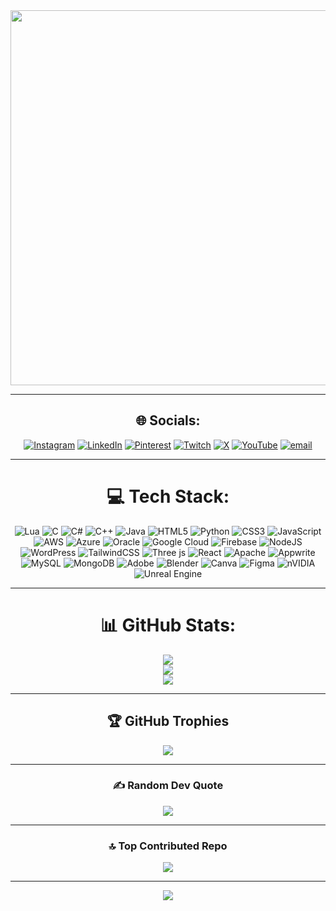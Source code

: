 <div align="center">

<!-- 🎯 Add your GIF below -->
<img src="https://media4.giphy.com/media/v1.Y2lkPTc5MGI3NjExMGd4Y2VmN2k3aHNoMHc0azh3cHd0azV0c2Y5Y3dzaXRpM2Y3MmRkaSZlcD12MV9pbnRlcm5hbF9naWZfYnlfaWQmY3Q9Zw/nzrOGIQ2cr3qVqQCSR/giphy.gif" width="600" />

---

## 🌐 Socials:
[![Instagram](https://img.shields.io/badge/Instagram-%23E4405F.svg?logo=Instagram&logoColor=white)](https://instagram.com/nash.x0x) 
[![LinkedIn](https://img.shields.io/badge/LinkedIn-%230077B5.svg?logo=linkedin&logoColor=white)](https://linkedin.com/in/nash-d-souza-a0ba4a333) 
[![Pinterest](https://img.shields.io/badge/Pinterest-%23E60023.svg?logo=Pinterest&logoColor=white)](https://pinterest.com/itsnashhh06) 
[![Twitch](https://img.shields.io/badge/Twitch-%239146FF.svg?logo=Twitch&logoColor=white)](https://twitch.tv/fluidxcloud) 
[![X](https://img.shields.io/badge/X-black.svg?logo=X&logoColor=white)](https://x.com/@FluidxCloud) 
[![YouTube](https://img.shields.io/badge/YouTube-%23FF0000.svg?logo=YouTube&logoColor=white)](https://youtube.com/@@FluidCloud.) 
[![email](https://img.shields.io/badge/Email-D14836?logo=gmail&logoColor=white)](mailto:itsnashhh06@gmail.com) 

---

# 💻 Tech Stack:
![Lua](https://img.shields.io/badge/lua-%232C2D72.svg?style=for-the-badge&logo=lua&logoColor=white) 
![C](https://img.shields.io/badge/c-%2300599C.svg?style=for-the-badge&logo=c&logoColor=white) 
![C#](https://img.shields.io/badge/c%23-%23239120.svg?style=for-the-badge&logo=csharp&logoColor=white) 
![C++](https://img.shields.io/badge/c++-%2300599C.svg?style=for-the-badge&logo=c%2B%2B&logoColor=white) 
![Java](https://img.shields.io/badge/java-%23ED8B00.svg?style=for-the-badge&logo=openjdk&logoColor=white) 
![HTML5](https://img.shields.io/badge/html5-%23E34F26.svg?style=for-the-badge&logo=html5&logoColor=white) 
![Python](https://img.shields.io/badge/python-3670A0?style=for-the-badge&logo=python&logoColor=ffdd54) 
![CSS3](https://img.shields.io/badge/css3-%231572B6.svg?style=for-the-badge&logo=css3&logoColor=white) 
![JavaScript](https://img.shields.io/badge/javascript-%23323330.svg?style=for-the-badge&logo=javascript&logoColor=%23F7DF1E) 
![AWS](https://img.shields.io/badge/AWS-%23FF9900.svg?style=for-the-badge&logo=amazon-aws&logoColor=white) 
![Azure](https://img.shields.io/badge/azure-%230072C6.svg?style=for-the-badge&logo=microsoftazure&logoColor=white) 
![Oracle](https://img.shields.io/badge/Oracle-F80000?style=for-the-badge&logo=oracle&logoColor=white) 
![Google Cloud](https://img.shields.io/badge/GoogleCloud-%234285F4.svg?style=for-the-badge&logo=google-cloud&logoColor=white) 
![Firebase](https://img.shields.io/badge/firebase-%23039BE5.svg?style=for-the-badge&logo=firebase) 
![NodeJS](https://img.shields.io/badge/node.js-6DA55F?style=for-the-badge&logo=node.js&logoColor=white) 
![WordPress](https://img.shields.io/badge/WordPress-%23117AC9.svg?style=for-the-badge&logo=WordPress&logoColor=white) 
![TailwindCSS](https://img.shields.io/badge/tailwindcss-%2338B2AC.svg?style=for-the-badge&logo=tailwind-css&logoColor=white) 
![Three js](https://img.shields.io/badge/threejs-black?style=for-the-badge&logo=three.js&logoColor=white) 
![React](https://img.shields.io/badge/react-%2320232a.svg?style=for-the-badge&logo=react&logoColor=%2361DAFB) 
![Apache](https://img.shields.io/badge/apache-%23D42029.svg?style=for-the-badge&logo=apache&logoColor=white) 
![Appwrite](https://img.shields.io/badge/Appwrite-%23FD366E.svg?style=for-the-badge&logo=appwrite&logoColor=white) 
![MySQL](https://img.shields.io/badge/mysql-4479A1.svg?style=for-the-badge&logo=mysql&logoColor=white) 
![MongoDB](https://img.shields.io/badge/MongoDB-%234ea94b.svg?style=for-the-badge&logo=mongodb&logoColor=white) 
![Adobe](https://img.shields.io/badge/adobe-%23FF0000.svg?style=for-the-badge&logo=adobe&logoColor=white) 
![Blender](https://img.shields.io/badge/blender-%23F5792A.svg?style=for-the-badge&logo=blender&logoColor=white) 
![Canva](https://img.shields.io/badge/Canva-%2300C4CC.svg?style=for-the-badge&logo=Canva&logoColor=white) 
![Figma](https://img.shields.io/badge/figma-%23F24E1E.svg?style=for-the-badge&logo=figma&logoColor=white) 
![nVIDIA](https://img.shields.io/badge/nVIDIA-%2376B900.svg?style=for-the-badge&logo=nVIDIA&logoColor=white) 
![Unreal Engine](https://img.shields.io/badge/unrealengine-%23313131.svg?style=for-the-badge&logo=unrealengine&logoColor=white) 

---

# 📊 GitHub Stats:
![](https://github-readme-stats.vercel.app/api?username=darko-mode&theme=gotham&hide_border=false&include_all_commits=true&count_private=true)<br/>
![](https://nirzak-streak-stats.vercel.app/?user=darko-mode&theme=gotham&hide_border=false)<br/>
![](https://github-readme-stats.vercel.app/api/top-langs/?username=darko-mode&theme=gotham&hide_border=false&include_all_commits=true&count_private=true&layout=compact)

---

## 🏆 GitHub Trophies
![](https://github-profile-trophy.vercel.app/?username=darko-mode&theme=radical&no-frame=false&no-bg=true&margin-w=4)

---

### ✍️ Random Dev Quote
![](https://quotes-github-readme.vercel.app/api?type=horizontal&theme=radical)

---

### 🔝 Top Contributed Repo
![](https://github-contributor-stats.vercel.app/api?username=darko-mode&limit=5&theme=dark&combine_all_yearly_contributions=true)

---

[![](https://visitcount.itsvg.in/api?id=darko-mode&icon=0&color=0)](https://visitcount.itsvg.in)

</div>
